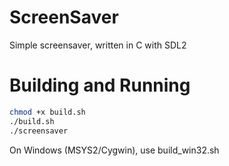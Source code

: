 # ScreenSaver
Simple screensaver, written in C with SDL2
# Building and Running
```sh
chmod +x build.sh
./build.sh
./screensaver
```
On Windows (MSYS2/Cygwin), use build_win32.sh
